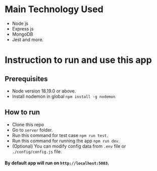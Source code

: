 # Main Technology Used

- Node js
- Express js
- MongoDB
- Jest and more.

# Instruction to run and use this app

## Prerequisites

- Node version 18.19.0 or above.
- Install nodemon in global `npm install -g nodemon`

## How to run
- Clone this repo
- Go to `server` folder.
- Run this command for test case `npm run test`. 
- Run this command for running the app `npm run dev`.
- (Optional) You can modify config data from `.env` file or `./config/config.js` file.

#### By default app will run on `http://localhost:5003`.
